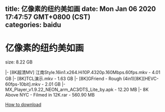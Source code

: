 
title: 亿像素的纽约美如画
date: Mon Jan 06 2020 17:47:57 GMT+0800 (CST)    
categories: baidu
---

# 亿像素的纽约美如画
size: 8.22 GB
 
 
|- [8K超清MV] 江南Style.16in1.x264.Hi10P.4320p.160Mbps.60fps.mkv - 4.01 GB
|- [8K]TCL演示.mkv - 1.63 GB
|- [8K]GFriend - Rough (4in1)[8K][HEVC-60fps-10bit].mkv - 2.01 GB
|- MX_Player_v1.9.22_NEON_arm_AC3∕DTS_Lite_by.apk - 12.20 MB
|- 8K Above NYC - Filmed in 12K.rar - 560.90 MB

[How to download](https://bpcam.bemobtrk.com/go/2ceec3aa-1ca2-46d6-b9ff-aaa5c184517c?jno=1778)